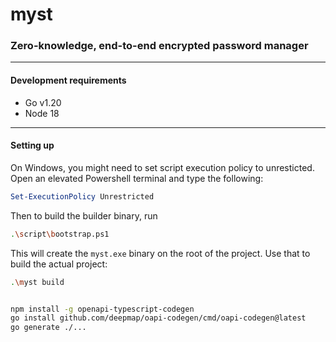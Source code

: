 <!---[![go-build status](https://github.com/rdnt/myst/workflows/go-build/badge.svg)](https://github.com/SHT/myst/actions?query=workflow%3Ago-build)
[![vue-build status](https://github.com/rdnt/myst/workflows/vue-build/badge.svg)](https://github.com/SHT/myst/actions?query=workflow%3Avue-build)-->

# myst 

### Zero-knowledge, end-to-end encrypted password manager

---

#### Development requirements
- Go v1.20
- Node 18

---

#### Setting up

On Windows, you might need to set script execution
policy to unresticted. Open an elevated Powershell terminal and
type the following:

```powershell
Set-ExecutionPolicy Unrestricted
```

Then to build the builder binary, run

```bash
.\script\bootstrap.ps1
```

This will create the `myst.exe` binary
on the root of the project. Use that to build the actual
project:

```bash
.\myst build
```

```bash

npm install -g openapi-typescript-codegen
go install github.com/deepmap/oapi-codegen/cmd/oapi-codegen@latest
go generate ./...
```
